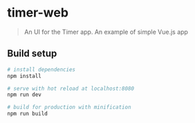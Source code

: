 # timer-web

> An UI for the Timer app. An example of simple Vue.js app

## Build setup

``` bash
# install dependencies
npm install

# serve with hot reload at localhost:8080
npm run dev

# build for production with minification
npm run build
```

